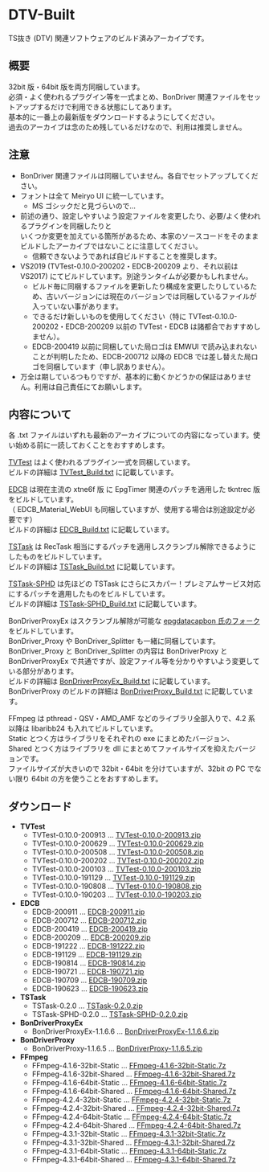 # DTV-Built
TS抜き (DTV) 関連ソフトウェアのビルド済みアーカイブです。

## 概要
32bit 版・64bit 版を両方同梱しています。  
必須・よく使われるプラグイン等を一式まとめ、BonDriver 関連ファイルをセットアップするだけで利用できる状態にしてあります。  
基本的に一番上の最新版をダウンロードするようにしてください。  
過去のアーカイブは念のため残しているだけなので、利用は推奨しません。

## 注意
- BonDriver 関連ファイルは同梱していません。各自でセットアップしてください。  
- フォントは全て Meiryo UI に統一しています。
  - MS ゴシックだと見づらいので…  
- 前述の通り、設定しやすいよう設定ファイルを変更したり、必要/よく使われるプラグインを同梱したりと  
  いくつか変更を加えている箇所があるため、本家のソースコードをそのままビルドしたアーカイブではないことに注意してください。
  - 信頼できないようであれば自ビルドすることを推奨します。
- VS2019 (TVTest-0.10.0-200202・EDCB-200209 より、それ以前は VS2017) にてビルドしています。別途ランタイムが必要かもしれません。
  - ビルド毎に同梱するファイルを更新したり構成を変更したりしているため、古いバージョンには現在のバージョンでは同梱しているファイルが入っていない事があります。  
  - できるだけ新しいものを使用してください（特に TVTest-0.10.0-200202・EDCB-200209 以前の TVTest・EDCB は諸都合でおすすめしません）。   
  - EDCB-200419 以前に同梱していた局ロゴは EMWUI で読み込まれないことが判明したため、EDCB-200712 以降の EDCB では差し替えた局ロゴを同梱しています（申し訳ありません）。
- 万全は期しているつもりですが、基本的に動くかどうかの保証はありません。利用は自己責任にてお願いします。  

## 内容について
各 .txt ファイルはいずれも最新のアーカイブについての内容になっています。使い始める前に一読しておくことをおすすめします。

[TVTest](https://github.com/tsukumijima/TVTest) はよく使われるプラグイン一式を同梱しています。  
ビルドの詳細は [TVTest_Build.txt](https://github.com/tsukumijima/DTV-Built/blob/master/TVTest_Build.txt) に記載しています。

[EDCB](https://github.com/tsukumijima/EDCB) は現在主流の xtne6f 版 に EpgTimer 関連のパッチを適用した tkntrec 版をビルドしています。  
（ EDCB_Material_WebUI も同梱していますが、使用する場合は別途設定が必要です）  
ビルドの詳細は [EDCB_Build.txt](https://github.com/tsukumijima/DTV-Built/blob/master/EDCB_Build.txt) に記載しています。

[TSTask](https://github.com/tsukumijima/TSTask) は RecTask 相当にするパッチを適用しスクランブル解除できるようにしたものをビルドしています。  
ビルドの詳細は [TSTask_Build.txt](https://github.com/tsukumijima/DTV-Built/blob/master/TSTask_Build.txt) に記載しています。

[TSTask-SPHD](https://github.com/tsukumijima/TSTask/tree/SPHD) は先ほどの TSTask にさらにスカパー！プレミアムサービス対応にするパッチを適用したものをビルドしています。  
ビルドの詳細は [TSTask-SPHD_Build.txt](https://github.com/tsukumijima/DTV-Built/blob/master/TSTask-SPHD_Build.txt) に記載しています。

BonDriverProxyEx はスクランブル解除が可能な [epgdatacapbon 氏のフォーク](https://github.com/epgdatacapbon/BonDriverProxyEx/tree/decode)をビルドしています。  
BonDriver_Proxy や BonDriver_Splitter も一緒に同梱しています。    
BonDriver_Proxy と BonDriver_Splitter の内容は BonDriverProxy と BonDriverProxyEx で共通ですが、設定ファイル等を分かりやすいよう変更している部分があります。  
ビルドの詳細は [BonDriverProxyEx_Build.txt](https://github.com/tsukumijima/DTV-Built/blob/master/BonDriverProxyEx_Build.txt) に記載しています。  
BonDriverProxy のビルドの詳細は [BonDriverProxy_Build.txt](https://github.com/tsukumijima/DTV-Built/blob/master/BonDriverProxy_Build.txt) に記載しています。

FFmpeg は pthread・QSV・AMD_AMF などのライブラリ全部入りで、4.2 系以降は libaribb24 も入れてビルドしています。  
Static とつく方はライブラリをそれぞれの exe にまとめたバージョン、  
Shared とつく方はライブラリを dll にまとめてファイルサイズを抑えたバージョンです。   
ファイルサイズが大きいので 32bit・64bit を分けていますが、32bit の PC でない限り 64bit の方を使うことをおすすめします。

## ダウンロード
 - **TVTest**
   - TVTest-0.10.0-200913 … [TVTest-0.10.0-200913.zip](https://github.com/tsukumijima/DTV-Built/raw/master/TVTest-0.10.0-200913.zip)
   - TVTest-0.10.0-200629 … [TVTest-0.10.0-200629.zip](https://github.com/tsukumijima/DTV-Built/raw/master/TVTest-0.10.0-200629.zip)
   - TVTest-0.10.0-200508 … [TVTest-0.10.0-200508.zip](https://github.com/tsukumijima/DTV-Built/raw/master/TVTest-0.10.0-200508.zip)
   - TVTest-0.10.0-200202 … [TVTest-0.10.0-200202.zip](https://github.com/tsukumijima/DTV-Built/raw/master/TVTest-0.10.0-200202.zip)
   - TVTest-0.10.0-200103 … [TVTest-0.10.0-200103.zip](https://github.com/tsukumijima/DTV-Built/raw/master/TVTest-0.10.0-200103.zip)
   - TVTest-0.10.0-191129 … [TVTest-0.10.0-191129.zip](https://github.com/tsukumijima/DTV-Built/raw/master/TVTest-0.10.0-191129.zip)
   - TVTest-0.10.0-190808 … [TVTest-0.10.0-190808.zip](https://github.com/tsukumijima/DTV-Built/raw/master/TVTest-0.10.0-190808.zip)
   - TVTest-0.10.0-190203 … [TVTest-0.10.0-190203.zip](https://github.com/tsukumijima/DTV-Built/raw/master/TVTest-0.10.0-190203.zip)
 - **EDCB**
   - EDCB-200911 … [EDCB-200911.zip](https://github.com/tsukumijima/DTV-Built/raw/master/EDCB-200911.zip)
   - EDCB-200712 … [EDCB-200712.zip](https://github.com/tsukumijima/DTV-Built/raw/master/EDCB-200712.zip)
   - EDCB-200419 … [EDCB-200419.zip](https://github.com/tsukumijima/DTV-Built/raw/master/EDCB-200419.zip)
   - EDCB-200209 … [EDCB-200209.zip](https://github.com/tsukumijima/DTV-Built/raw/master/EDCB-200209.zip)
   - EDCB-191222 … [EDCB-191222.zip](https://github.com/tsukumijima/DTV-Built/raw/master/EDCB-191222.zip)
   - EDCB-191129 … [EDCB-191129.zip](https://github.com/tsukumijima/DTV-Built/raw/master/EDCB-191129.zip)
   - EDCB-190814 … [EDCB-190814.zip](https://github.com/tsukumijima/DTV-Built/raw/master/EDCB-190814.zip)
   - EDCB-190721 … [EDCB-190721.zip](https://github.com/tsukumijima/DTV-Built/raw/master/EDCB-190721.zip)
   - EDCB-190709 … [EDCB-190709.zip](https://github.com/tsukumijima/DTV-Built/raw/master/EDCB-190709.zip)
   - EDCB-190623 … [EDCB-190623.zip](https://github.com/tsukumijima/DTV-Built/raw/master/EDCB-190623.zip)
 - **TSTask**
   - TSTask-0.2.0 … [TSTask-0.2.0.zip](https://github.com/tsukumijima/DTV-Built/raw/master/TSTask-0.2.0.zip)
   - TSTask-SPHD-0.2.0 … [TSTask-SPHD-0.2.0.zip](https://github.com/tsukumijima/DTV-Built/raw/master/TSTask-SPHD-0.2.0.zip)
 - **BonDriverProxyEx**
   - BonDriverProxyEx-1.1.6.6 … [BonDriverProxyEx-1.1.6.6.zip](https://github.com/tsukumijima/DTV-Built/raw/master/BonDriverProxyEx-1.1.6.6.zip)
 - **BonDriverProxy**
   - BonDriverProxy-1.1.6.5 … [BonDriverProxy-1.1.6.5.zip](https://github.com/tsukumijima/DTV-Built/raw/master/BonDriverProxy-1.1.6.5.zip)
 - **FFmpeg**
   - FFmpeg-4.1.6-32bit-Static … [FFmpeg-4.1.6-32bit-Static.7z](https://github.com/tsukumijima/DTV-Built/raw/master/FFmpeg-4.1.6-32bit-Static.7z)
   - FFmpeg-4.1.6-32bit-Shared … [FFmpeg-4.1.6-32bit-Shared.7z](https://github.com/tsukumijima/DTV-Built/raw/master/FFmpeg-4.1.6-32bit-Shared.7z)
   - FFmpeg-4.1.6-64bit-Static … [FFmpeg-4.1.6-64bit-Static.7z](https://github.com/tsukumijima/DTV-Built/raw/master/FFmpeg-4.1.6-64bit-Static.7z)
   - FFmpeg-4.1.6-64bit-Shared … [FFmpeg-4.1.6-64bit-Shared.7z](https://github.com/tsukumijima/DTV-Built/raw/master/FFmpeg-4.1.6-64bit-Shared.7z)
   - FFmpeg-4.2.4-32bit-Static … [FFmpeg-4.2.4-32bit-Static.7z](https://github.com/tsukumijima/DTV-Built/raw/master/FFmpeg-4.2.4-32bit-Static.7z)
   - FFmpeg-4.2.4-32bit-Shared … [FFmpeg-4.2.4-32bit-Shared.7z](https://github.com/tsukumijima/DTV-Built/raw/master/FFmpeg-4.2.4-32bit-Shared.7z)
   - FFmpeg-4.2.4-64bit-Static … [FFmpeg-4.2.4-64bit-Static.7z](https://github.com/tsukumijima/DTV-Built/raw/master/FFmpeg-4.2.4-64bit-Static.7z)
   - FFmpeg-4.2.4-64bit-Shared … [FFmpeg-4.2.4-64bit-Shared.7z](https://github.com/tsukumijima/DTV-Built/raw/master/FFmpeg-4.2.4-64bit-Shared.7z)
   - FFmpeg-4.3.1-32bit-Static … [FFmpeg-4.3.1-32bit-Static.7z](https://github.com/tsukumijima/DTV-Built/raw/master/FFmpeg-4.3.1-32bit-Static.7z)
   - FFmpeg-4.3.1-32bit-Shared … [FFmpeg-4.3.1-32bit-Shared.7z](https://github.com/tsukumijima/DTV-Built/raw/master/FFmpeg-4.3.1-32bit-Shared.7z)
   - FFmpeg-4.3.1-64bit-Static … [FFmpeg-4.3.1-64bit-Static.7z](https://github.com/tsukumijima/DTV-Built/raw/master/FFmpeg-4.3.1-64bit-Static.7z)
   - FFmpeg-4.3.1-64bit-Shared … [FFmpeg-4.3.1-64bit-Shared.7z](https://github.com/tsukumijima/DTV-Built/raw/master/FFmpeg-4.3.1-64bit-Shared.7z)